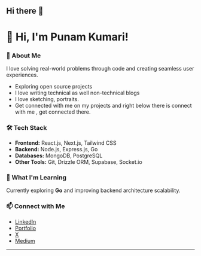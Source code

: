 ## Hi there 👋
# 👋 Hi, I'm Punam Kumari!  

### 🚀 About Me  
I love solving real-world problems through code and creating seamless user experiences.  
- Exploring open source projects
- I love writing technical as well non-technical blogs
- I love sketching, portraits.
- Get connected with me on my projects and right below there is connect with me , get connected there.

### 🛠️ Tech Stack  
- **Frontend:** React.js, Next.js, Tailwind CSS  
- **Backend:** Node.js, Express.js, Go  
- **Databases:** MongoDB, PostgreSQL  
- **Other Tools:** Git, Drizzle ORM, Supabase, Socket.io    

### 🌱 What I'm Learning  
Currently exploring **Go** and improving backend architecture scalability.  

### 📫 Connect with Me  
- [LinkedIn](https://www.linkedin.com/in/punam-kumari-2018951b6/)  
- [Portfolio](https://punam-portfolio.vercel.app/)
- [X](https://x.com/punamku22075700)
- [Medium](https://medium.com/@punamkumari399)

---




<!--
**astrospkc/astrospkc** is a ✨ _special_ ✨ repository because its `README.md` (this file) appears on your GitHub profile.

Here are some ideas to get you started:

- 🔭 I’m currently working on ...
- 🌱 I’m currently learning ...
- 👯 I’m looking to collaborate on ...
- 🤔 I’m looking for help with ...
- 💬 Ask me about ...
- 📫 How to reach me: ...
- 😄 Pronouns: ...
- ⚡ Fun fact: ...
-->
